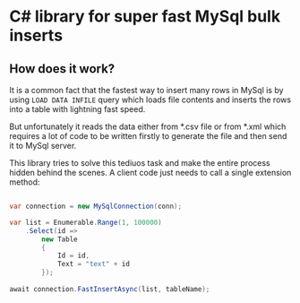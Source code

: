 # C# library for super fast MySql bulk inserts

## How does it work?

It is a common fact that the fastest way to insert many rows in MySql is by using `LOAD DATA INFILE` query which loads file contents and inserts the rows into a table with lightning fast speed.

But unfortunately it reads the data either from *.csv file or from *.xml which requires a lot of code to be written firstly to generate the file and then send it to MySql server.

This library tries to solve this tediuos task and make the entire process hidden behind the scenes. A client code just needs to call a single extension method:

```csharp

var connection = new MySqlConnection(conn);

var list = Enumerable.Range(1, 100000)
    .Select(id =>
        new Table
        {
            Id = id,
            Text = "text" + id
        });
            
await connection.FastInsertAsync(list, tableName);

```
